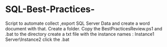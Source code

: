 # SQL-Best-Practices-
Script to automate  collect ,export SQL Server Data  and create a word document with that. 
Create a folder.
Copy the BestPracticesReview.ps1 and .bat to the directory
create a txt file with the instance names :
Instance1
Server\Instance2
click the .bat

